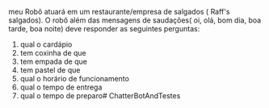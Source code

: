 meu Robô atuará em um restaurante/empresa de salgados ( Raff's salgados).
 O robô além das mensagens de
 saudações( oi, olá, bom dia, boa tarde, boa noite) deve responder as seguintes perguntas:
1) qual o cardápio 
2) tem coxinha de que
3) tem empada de que
4) tem pastel de que
5) qual o horário de funcionamento
6) qual o tempo de entrega
7) qual o tempo de preparo#   C h a t t e r B o t A n d T e s t e s  
 